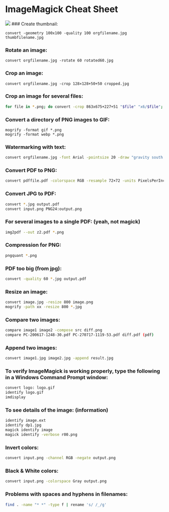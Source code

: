 # ImageMagick Cheat Sheet
 <img src="https://github.com/sh4de-c4t/ImageMagick-Cheat-Sheet/blob/main/imagemagick%20cheat-sheet.png"/>
### Create thumbnail:

```
convert -geometry 100x100 -quality 100 orgfilename.jpg thumbfilename.jpg
```

### Rotate an image:

```
convert orgfilename.jpg -rotate 60 rotated60.jpg
```

### Crop an image:

```
convert orgfilename.jpg -crop 128×128+50+50 cropped.jpg
```

### Crop an image for several files:

```bash
for file in *.png; do convert -crop 863x675+227+51 "$file" "x6/$file"; done 
```

### Convert a directory of PNG images to GIF:

```
mogrify -format gif *.png 
mogrify -format webp *.png 
```

### Watermarking with text:

```bash
convert orgfilename.jpg -font Arial -pointsize 20 -draw "gravity south fill black text 0,12 'Watermark' fill white text 1,11 'Watermark' " wmark_text_drawn.jpg
```

### Convert PDF to PNG:

```bash
convert pdffile.pdf -colorspace RGB -resample 72×72 -units PixelsPerInch -quality 90 -resize 500×500 -size 500×500 pngfile.png
```

### Convert JPG to PDF:

```bash
convert *.jpg output.pdf 
convert input.png PNG24:output.png
```

### For several images to a single PDF: (yeah, not magick)

```bash
img2pdf --out z2.pdf *.png
```

### Compression for PNG:

```bash
pngquant *.png
```

### PDF too big (from jpg):

```bash
convert -quality 60 *.jpg output.pdf
```

### Resize an image:

```bash
convert image.jpg -resize 800 image.png
mogrify -path xx -resize 800 *.jpg
```

### Compare two images:

```bash
compare image1 image2 -compose src diff.png
compare PC-200617-1248-30.pdf PC-270717-1119-53.pdf diff.pdf (pdf) 
```

### Append two images:

```bash
convert image1.jpg image2.jpg -append result.jpg 
```

### To verify ImageMagick is working properly, type the following in a Windows Command Prompt window:

```bash
convert logo: logo.gif 
identify logo.gif
imdisplay
```

### To see details of the image: (information)

```bash
identify image.ext 
identify dp1.jpg
magick identify image
magick identify -verbose r00.png
```

### Invert colors:

```bash
convert input.png -channel RGB -negate output.png 
```

### Black & White colors:

```bash
convert input.png -colorspace Gray output.png 
```

### Problems with spaces and hyphens in filenames:

```bash
find . -name "* *" -type f | rename 's/ /_/g'
```

